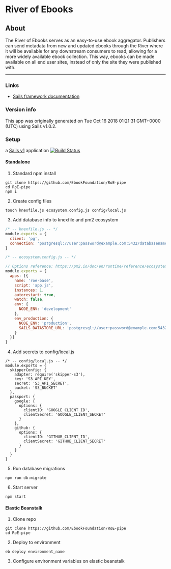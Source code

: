 # River of Ebooks

## About
The River of Ebooks serves as an easy-to-use ebook aggregator. Publishers can send metadata from new and updated ebooks through the River where it will be available for any downstream consumers to read, allowing for a more widely available ebook collection. This way, ebooks can be made available on all end user sites, instead of only the site they were published with.

-----

### Links
+ [Sails framework documentation](https://sailsjs.com/documentation)

### Version info
This app was originally generated on Tue Oct 16 2018 01:21:31 GMT+0000 (UTC) using Sails v1.0.2.
<!-- Internally, Sails used [`sails-generate@1.15.28`](https://github.com/balderdashy/sails-generate/tree/v1.15.28/lib/core-generators/new). -->

### Setup
a [Sails v1](https://sailsjs.com) application
[![Build Status](https://travis-ci.org/miacona96/RoE-pipe.svg?branch=master)](https://travis-ci.org/miacona96/RoE-pipe)

#### Standalone

1. Standard npm install
```
git clone https://github.com/EbookFoundation/RoE-pipe
cd RoE-pipe
npm i
```

2. Create config files
```
touch knexfile.js ecosystem.config.js config/local.js
```

3. Add database info to knexfile and pm2 ecosystem
```js
/* -- knexfile.js -- */
module.exports = {
  client: 'pg',
  connection: 'postgresql://user:password@example.com:5432/databasename'
}

/* -- ecosystem.config.js -- */

// Options reference: https://pm2.io/doc/en/runtime/reference/ecosystem-file/
module.exports = {
  apps: [{
    name: 'roe-base',
    script: 'app.js',
    instances: 1,
    autorestart: true,
    watch: false,
    env: {
      NODE_ENV: 'development'
    },
    env_production: {
      NODE_ENV: 'production',
      SAILS_DATASTORE_URL: 'postgresql://user:password@example.com:5432/databasename'
    }
  }]
}
```

4. Add secrets to config/local.js
```
/* -- config/local.js -- */
module.exports = {
  skipperConfig: {
    adapter: require('skipper-s3'),
    key: 'S3_API_KEY',
    secret: 'S3_API_SECRET',
    bucket: 'S3_BUCKET'
  },
  passport: {
    google: {
      options: {
        clientID: 'GOOGLE_CLIENT_ID',
        clientSecret: 'GOOGLE_CLIENT_SECRET'
      }
    },
    github: {
      options: {
        clientID: 'GITHUB_CLIENT_ID',
        clientSecret: 'GITHUB_CLIENT_SECRET'
      }
    }
  }
}
```

5. Run database migrations
```
npm run db:migrate
```

6. Start server
```
npm start
```


#### Elastic Beanstalk

1. Clone repo
```
git clone https://github.com/EbookFoundation/RoE-pipe
cd RoE-pipe
```

2. Deploy to environment
```
eb deploy environment_name
```

3. Configure environment variables on elastic beanstalk

